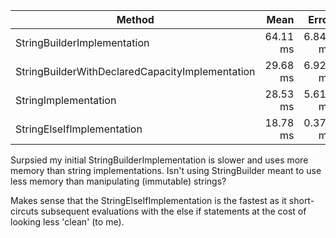﻿|                                          Method |     Mean |    Error |    StdDev |   Median | Allocated |
|------------------------------------------------ |---------:|---------:|----------:|---------:|----------:|
|                     StringBuilderImplementation | 64.11 ms | 6.847 ms | 20.188 ms | 62.39 ms |     13 KB |
| StringBuilderWithDeclaredCapacityImplementation | 29.68 ms | 6.923 ms | 19.412 ms | 19.45 ms |     12 KB |
|                            StringImplementation | 28.53 ms | 5.613 ms | 15.924 ms | 19.59 ms |      2 KB |
|                      StringElseIfImplementation | 18.78 ms | 0.374 ms |  0.971 ms | 18.84 ms |      2 KB |

Surpsied my initial StringBuilderImplementation is slower and uses more memory than string implementations. Isn't using
StringBuilder meant to use less memory than manipulating (immutable) strings?

Makes sense that the StringElseIfImplementation is the fastest as it short-circuts subsequent evaluations with the else
if statements at the cost of looking less 'clean' (to me).